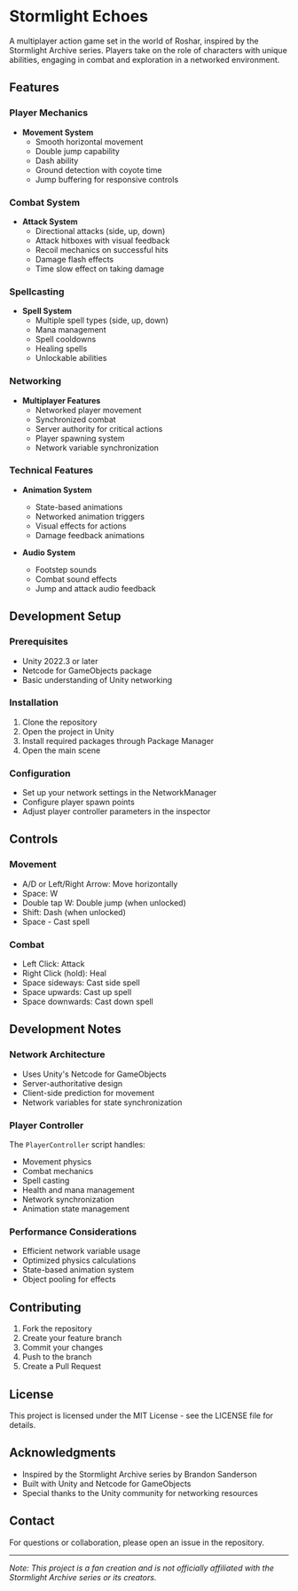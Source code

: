 # Stormlight Echoes

A multiplayer action game set in the world of Roshar, inspired by the Stormlight Archive series. Players take on the role of characters with unique abilities, engaging in combat and exploration in a networked environment.

## Features

### Player Mechanics
- **Movement System**
  - Smooth horizontal movement
  - Double jump capability
  - Dash ability
  - Ground detection with coyote time
  - Jump buffering for responsive controls

### Combat System
- **Attack System**
  - Directional attacks (side, up, down)
  - Attack hitboxes with visual feedback
  - Recoil mechanics on successful hits
  - Damage flash effects
  - Time slow effect on taking damage

### Spellcasting
- **Spell System**
  - Multiple spell types (side, up, down)
  - Mana management
  - Spell cooldowns
  - Healing spells
  - Unlockable abilities

### Networking
- **Multiplayer Features**
  - Networked player movement
  - Synchronized combat
  - Server authority for critical actions
  - Player spawning system
  - Network variable synchronization

### Technical Features
- **Animation System**
  - State-based animations
  - Networked animation triggers
  - Visual effects for actions
  - Damage feedback animations

- **Audio System**
  - Footstep sounds
  - Combat sound effects
  - Jump and attack audio feedback

## Development Setup

### Prerequisites
- Unity 2022.3 or later
- Netcode for GameObjects package
- Basic understanding of Unity networking

### Installation
1. Clone the repository
2. Open the project in Unity
3. Install required packages through Package Manager
4. Open the main scene

### Configuration
- Set up your network settings in the NetworkManager
- Configure player spawn points
- Adjust player controller parameters in the inspector

## Controls

### Movement
- A/D or Left/Right Arrow: Move horizontally
- Space: W
- Double tap W: Double jump (when unlocked)
- Shift: Dash (when unlocked)
- Space - Cast spell

### Combat
- Left Click: Attack
- Right Click (hold): Heal
- Space sideways: Cast side spell
- Space upwards: Cast up spell
- Space downwards: Cast down spell

## Development Notes

### Network Architecture
- Uses Unity's Netcode for GameObjects
- Server-authoritative design
- Client-side prediction for movement
- Network variables for state synchronization

### Player Controller
The `PlayerController` script handles:
- Movement physics
- Combat mechanics
- Spell casting
- Health and mana management
- Network synchronization
- Animation state management

### Performance Considerations
- Efficient network variable usage
- Optimized physics calculations
- State-based animation system
- Object pooling for effects

## Contributing

1. Fork the repository
2. Create your feature branch
3. Commit your changes
4. Push to the branch
5. Create a Pull Request

## License

This project is licensed under the MIT License - see the LICENSE file for details.

## Acknowledgments

- Inspired by the Stormlight Archive series by Brandon Sanderson
- Built with Unity and Netcode for GameObjects
- Special thanks to the Unity community for networking resources

## Contact

For questions or collaboration, please open an issue in the repository.

---
*Note: This project is a fan creation and is not officially affiliated with the Stormlight Archive series or its creators.* 
